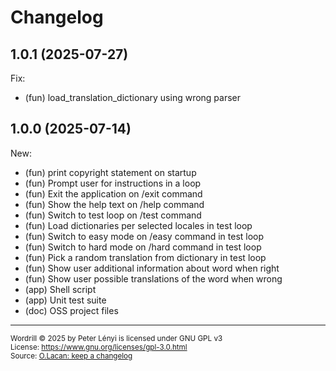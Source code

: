 # Changelog

## 1.0.1 (2025-07-27)

Fix:
- (fun) load_translation_dictionary using wrong parser

## 1.0.0 (2025-07-14)

New:
- (fun) print copyright statement on startup
- (fun) Prompt user for instructions in a loop
- (fun) Exit the application on /exit command
- (fun) Show the help text on /help command 
- (fun) Switch to test loop on /test command
- (fun) Load dictionaries per selected locales in test loop
- (fun) Switch to easy mode on /easy command in test loop
- (fun) Switch to hard mode on /hard command in test loop
- (fun) Pick a random translation from dictionary in test loop
- (fun) Show user additional information about word when right
- (fun) Show user possible translations of the word when wrong
- (app) Shell script
- (app) Unit test suite
- (doc) OSS project files

___
<sup>Wordrill © 2025 by Peter Lényi is licensed under GNU GPL v3</sup>  
<sup>License: https://www.gnu.org/licenses/gpl-3.0.html </sup>  
<sup>Source: [O.Lacan: keep a changelog](https://keepachangelog.com/en/1.1.0/)<sup/>
